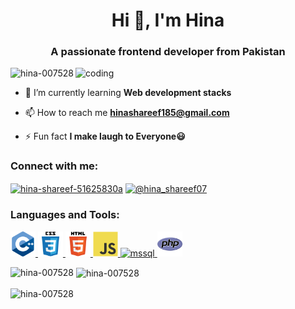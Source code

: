 <h1 align="center">Hi 👋, I'm Hina</h1>
<h3 align="center">A passionate frontend developer from Pakistan</h3>
<img align="right" alt="coding" width="400" src=" ![image](https://github.com/user-attachments/assets/3d4c9f86-deba-4791-baac-3352d1dd966a)">

<p align="left"> <img src="https://komarev.com/ghpvc/?username=hina-007528&label=Profile%20views&color=0e75b6&style=flat" alt="hina-007528" /> </p>

- 🌱 I’m currently learning **Web development stacks**

- 📫 How to reach me **hinashareef185@gmail.com**

- ⚡ Fun fact **I make laugh to Everyone😃**

<h3 align="left">Connect with me:</h3>
<p align="left">
<a href="https://linkedin.com/in/hina-shareef-51625830a" target="blank"><img align="center" src="https://raw.githubusercontent.com/rahuldkjain/github-profile-readme-generator/master/src/images/icons/Social/linked-in-alt.svg" alt="hina-shareef-51625830a" height="30" width="40" /></a>
<a href="https://instagram.com/@hina_shareef07" target="blank"><img align="center" src="https://raw.githubusercontent.com/rahuldkjain/github-profile-readme-generator/master/src/images/icons/Social/instagram.svg" alt="@hina_shareef07" height="30" width="40" /></a>
</p>

<h3 align="left">Languages and Tools:</h3>
<p align="left"> <a href="https://www.w3schools.com/cpp/" target="_blank" rel="noreferrer"> <img src="https://raw.githubusercontent.com/devicons/devicon/master/icons/cplusplus/cplusplus-original.svg" alt="cplusplus" width="40" height="40"/> </a> <a href="https://www.w3schools.com/css/" target="_blank" rel="noreferrer"> <img src="https://raw.githubusercontent.com/devicons/devicon/master/icons/css3/css3-original-wordmark.svg" alt="css3" width="40" height="40"/> </a> <a href="https://www.w3.org/html/" target="_blank" rel="noreferrer"> <img src="https://raw.githubusercontent.com/devicons/devicon/master/icons/html5/html5-original-wordmark.svg" alt="html5" width="40" height="40"/> </a> <a href="https://developer.mozilla.org/en-US/docs/Web/JavaScript" target="_blank" rel="noreferrer"> <img src="https://raw.githubusercontent.com/devicons/devicon/master/icons/javascript/javascript-original.svg" alt="javascript" width="40" height="40"/> </a> <a href="https://www.microsoft.com/en-us/sql-server" target="_blank" rel="noreferrer"> <img src="https://www.svgrepo.com/show/303229/microsoft-sql-server-logo.svg" alt="mssql" width="40" height="40"/> </a> <a href="https://www.php.net" target="_blank" rel="noreferrer"> <img src="https://raw.githubusercontent.com/devicons/devicon/master/icons/php/php-original.svg" alt="php" width="40" height="40"/> </a> </p>

<p><img align="left" src="https://github-readme-stats.vercel.app/api/top-langs?username=hina-007528&show_icons=true&locale=en&layout=compact" alt="hina-007528" /></p>

<p>&nbsp;<img align="center" src="https://github-readme-stats.vercel.app/api?username=hina-007528&show_icons=true&locale=en" alt="hina-007528" /></p>

<p><img align="center" src="https://github-readme-streak-stats.herokuapp.com/?user=hina-007528&" alt="hina-007528" /></p>

